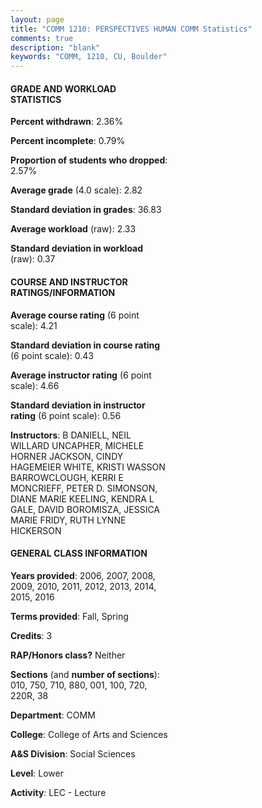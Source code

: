 ```yaml
---
layout: page
title: "COMM 1210: PERSPECTIVES HUMAN COMM Statistics"
comments: true
description: "blank"
keywords: "COMM, 1210, CU, Boulder"
--- 
```

<head>
<script src="https://ajax.googleapis.com/ajax/libs/jquery/2.1.3/jquery.min.js"></script>
<script src="https://dl.dropboxusercontent.com/s/pc42nxpaw1ea4o9/highcharts.js?dl=0"></script>
<!-- <script src="../assets/js/highcharts.js"></script> -->
<style type="text/css">@font-face {
	font-family: "Bebas Neue";
	src: url(https://www.filehosting.org/file/details/544349/BebasNeue%20Regular.otf) format("opentype");
	}
	h1.Bebas { 
		font-family: "Bebas Neue", Verdana, Tahoma;
	}
</style>
</head>
<body>
	<div id="container" style="float: right; width: 45%; height: 88%; margin-left: 2.5%; margin-right: 2.5%;"></div>
	<script language="JavaScript">
		$(document).ready(function() {
		var chart = {type: 'column'};
		var title = {text: 'Grade Distribution'};
		var xAxis = {categories: ['A','B','C','D','F'],crosshair: true};
		var yAxis = {min: 0,title: {text: 'Percentage'}};
		var tooltip = {headerFormat: '<center><b><span style="font-size:20px">{point.key}</span></b></center>',
		               pointFormat: '<td style="padding:0"><b>{point.y:.1f}%</b></td>',
		               footerFormat: '</table>',shared: true,useHTML: true};
		var plotOptions = {column: {pointPadding: 0.0,borderWidth: 0}};  
		var credits = {enabled: false};var series= [{name: 'Percent',data: [15.76,47.51,28.33,5.54,2.87,]}];
		var json = {};
		json.chart = chart;
		json.title = title;
		json.tooltip = tooltip;
		json.xAxis = xAxis;
		json.yAxis = yAxis;  
		json.series = series;
		json.plotOptions = plotOptions;  
		json.credits = credits;
		$('#container').highcharts(json);
	});
	</script>
</body>
			   
#### GRADE AND WORKLOAD STATISTICS

**Percent withdrawn**: 2.36%

**Percent incomplete**: 0.79%

**Proportion of students who dropped**: 2.57%

**Average grade** (4.0 scale): 2.82

**Standard deviation in grades**: 36.83

**Average workload** (raw): 2.33

**Standard deviation in workload** (raw): 0.37

#### COURSE AND INSTRUCTOR RATINGS/INFORMATION

**Average course rating** (6 point scale): 4.21

**Standard deviation in course rating** (6 point scale): 0.43

**Average instructor rating** (6 point scale): 4.66

**Standard deviation in instructor rating** (6 point scale): 0.56

**Instructors**: B DANIELL, NEIL WILLARD UNCAPHER, MICHELE HORNER JACKSON, CINDY HAGEMEIER WHITE, KRISTI WASSON BARROWCLOUGH, KERRI E MONCRIEFF, PETER D. SIMONSON, DIANE MARIE KEELING, KENDRA L GALE, DAVID BOROMISZA, JESSICA MARIE FRIDY, RUTH LYNNE HICKERSON

#### GENERAL CLASS INFORMATION

**Years provided**: 2006, 2007, 2008, 2009, 2010, 2011, 2012, 2013, 2014, 2015, 2016

**Terms provided**: Fall, Spring

**Credits**: 3

**RAP/Honors class?** Neither

**Sections** (and **number of sections**): 010, 750, 710, 880, 001, 100, 720, 220R, 38

**Department**: COMM

**College**: College of Arts and Sciences

**A&S Division**: Social Sciences

**Level**: Lower

**Activity**: LEC - Lecture